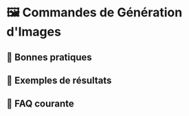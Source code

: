 # 🖼️ Commandes de Génération d'Images 

## 📌 Bonnes pratiques

## 🎨 Exemples de résultats

## 🔄 FAQ courante
